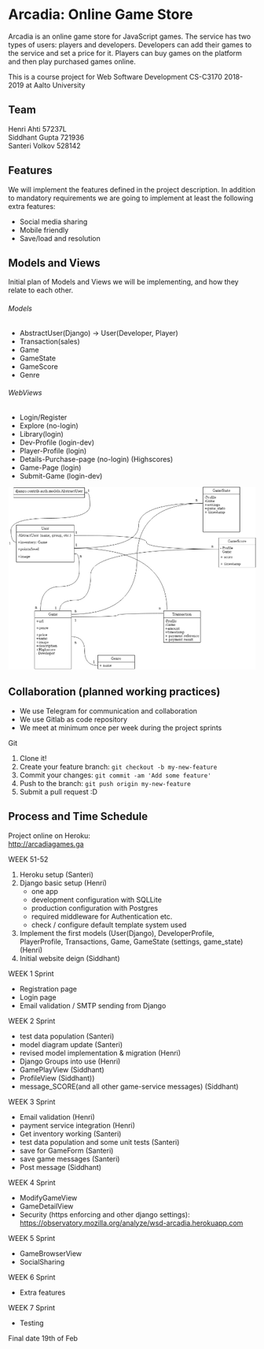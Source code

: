 # Arcadia: Online Game Store
 Arcadia is an online game store for JavaScript games. The service has two types of users: players and developers. Developers can add their games to the service and set a price for it. Players can buy games on the platform and then play purchased games online.
 
 This is a course project for Web Software Development CS-C3170 2018-2019 at Aalto University
 
## Team
Henri Ahti      57237L      
Siddhant Gupta  721936  
Santeri Volkov  528142 

## Features
We will implement the features defined in the project description.  In addition to mandatory requirements we are going 
to implement at least the following extra features:
- Social media sharing
- Mobile friendly
- Save/load and resolution  

## Models and Views
Initial plan of Models and Views we will be implementing, 
and how they relate to each other.

###### Models
* AbstractUser(Django) -> User(Developer, Player)
* Transaction(sales)
* Game
* GameState
* GameScore
* Genre

###### WebViews
* Login/Register
* Explore (no-login)
* Library(login)
* Dev-Profile (login-dev)
* Player-Profile (login) 
* Details-Purchase-page (no-login) (Highscores)
* Game-Page (login)
* Submit-Game (login-dev)

![alt text][Model relations]

## Collaboration (planned working practices)
- We use Telegram for communication and collaboration
- We use Gitlab as code repository
- We meet at minimum once per week during the project sprints

Git

1. Clone it!
2. Create your feature branch: `git checkout -b my-new-feature`
3. Commit your changes: `git commit -am 'Add some feature'`
4. Push to the branch: `git push origin my-new-feature`
5. Submit a pull request :D  

## Process and Time Schedule

Project online on Heroku:  
http://arcadiagames.ga

WEEK 51-52
1. Heroku setup (Santeri)
2. Django basic setup (Henri)
    - one app
    - development configuration with SQLLite
    - production configuration with Postgres
    - required middleware for Authentication etc.
    - check / configure default template system used
3. Implement the first models (User(Django), DeveloperProfile, PlayerProfile, Transactions, Game, GameState (settings, 
game_state) (Henri)
4. Initial website deign (Siddhant)

WEEK 1 Sprint
- Registration page
- Login page
- Email validation / SMTP sending from Django

WEEK 2 Sprint
- test data population (Santeri)
- model diagram update (Santeri)
- revised model implementation & migration (Henri)
- Django Groups into use (Henri)
- GamePlayView (Siddhant)
- ProfileView (Siddhant))
- message_SCORE(and all other game-service messages) (Siddhant)

WEEK 3 Sprint
- Email validation (Henri)
- payment service integration (Henri)
- Get inventory working (Santeri)
- test data population and some unit tests (Santeri)
- save for GameForm (Santeri)
- save game messages (Santeri)
- Post message (Siddhant)

WEEK 4 Sprint
- ModifyGameView
- GameDetailView
- Security (https enforcing and other django settings):  
https://observatory.mozilla.org/analyze/wsd-arcadia.herokuapp.com

WEEK 5 Sprint
- GameBrowserView
- SocialSharing

WEEK 6 Sprint
- Extra features

WEEK 7 Sprint
- Testing

Final date 19th of Feb


[Model relations]: img/Arcadia.png "Model relations"
